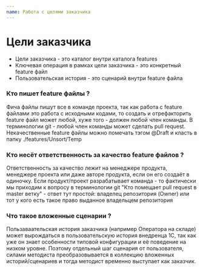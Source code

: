 ```yaml
---
name: Работа с целями заказчика 
---
```


# Цели заказчика

* Цели заказчика - это каталог внутри каталога features
* Ключевая операция в рамках цели заказчика - это конкретный feature файл
* Пользовательская история - это сценарий внутри feature файла

### Кто пишет feature файлы ?

Фича файлы пишут все в команде проекта, так как работа с feature файлами это работа с исходными кодами, то создать и отрефакторить feature файл может любой, хуже того - должен любой член команды. В терминологии git - любой член команды может сделать pull request. Некачественные feature файлы можно помечать тэгом @Draft и класть в папку ./features/Unsort/Temp

### Кто несёт ответственность за качество feature файлов ?

Ответственность за качество лежит на менеджере продукта, менеджере проекта или даже авторе продукта, если он его создаёт в одиночку. Если продукт/проект разрабатывает команда - то фактически мы приходим к вопросу в терминологии git "Кто помещает pull request в master ветку" - ответ тут простой: владелец репозитория (Owner) или тот у кого есть такое право выданное владельцем репозитория

### Что такое вложенные сценарии ?

Пользаваательская история заказчика (например Оператора на складе) может вырождаться в пользовательскую история внедренца 1С, так как уже он знает особенности типовой конфигурации и её поведение на низком уровне. Поэтому отдельный шаг сценария от пользователя, силами методиста преобразовывается в коллекцию вложенных историй/сценариев и тогда методист временно выступает как заказчик.
